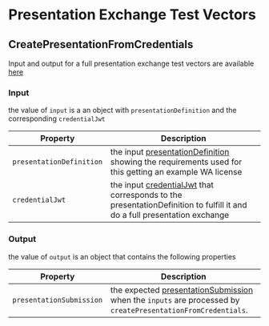 # Presentation Exchange Test Vectors

## CreatePresentationFromCredentials

Input and output for a full presentation exchange test vectors are available [here](./wa-license.json)

### Input

the value of `input` is a an object with `presentationDefinition` and the corresponding `credentialJwt`

| Property                | Description                                                                                                                                                                                |
| ----------------------- | ------------------------------------------------------------------------------------------------------------------------------------------------------------------------------------------ |
| `presentationDefinition`           | the input [presentationDefinition](https://identity.foundation/presentation-exchange/#presentation-definition)  showing the requirements used for this getting an example WA license               |
| `credentialJwt`   | the input [credentialJwt](https://www.w3.org/TR/did-core/#dfn-diddocumentmetadata) that corresponds to the presentationDefinition to fulfill it and do a full presentation exchange

### Output

the value of `output` is an object that contains the following properties

| Property                | Description                                                                                                                                                                                |
| ----------------------- | ------------------------------------------------------------------------------------------------------------------------------------------------------------------------------------------ |
| `presentationSubmission`           | the expected [presentationSubmission](https://www.w3.org/TR/did-core/#dfn-diddocument) when the `inputs` are processed by `createPresentationFromCredentials`.             |
